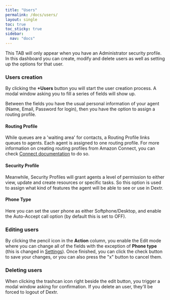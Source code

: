 ```yaml
---
title: "Users"
permalink: /docs/users/
layout: single
toc: true
toc_sticky: true
sidebar: 
  nav: "docs"
---
```


This TAB will only appear when you have an Administrator security profile. In this dashboard you can create, modify and delete users as well as setting up the options for that user.

### Users creation

By clicking the **+Users** button you will start the user creation process. A modal window asking you to fill a series of fields will show up. 

Between the fields you have the usual personal information of your agent (Name, Email, Password for login), then you have the option to assign a routing profile.

#### Routing Profile

While queues are a 'waiting area' for contacts, a Routing Profile links queues to agents. Each agent is assigned to one routing profile. For more information on creating routing profiles from Amazon Connect, you can check [Connect documentation](https://docs.aws.amazon.com/connect/latest/adminguide/routing-profiles.html) to do so.

#### Security Profile

Meanwhile, Security Profiles will grant agents a level of permission to either view, update and create resources or specific tasks. So this option is used to assign what kind of features the agent will be able to see or use in Dextr.

#### Phone Type

Here you can set the user phone as either Softphone/Desktop, and enable the Auto-Accept call option (by default this is set to OFF).

### Editing users

By clicking the pencil icon in the **Action** column, you enable the Edit mode where you can change all of the fields with the exception of **Phone type** (this is changed in [Settings](/docs/settings/)). Once finished, you can click the check button to save your changes, or you can also press the "x" button to cancel them.

### Deleting users

When clicking the trashcan icon right beside the edit button, you trigger a modal window asking for confirmation. If you delete an user, they'll be forced to logout of Dextr.

